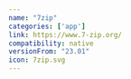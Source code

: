 ```yaml
---
name: "7zip"
categories: ['app']
link: https://www.7-zip.org/
compatibility: native
versionFrom: "23.01"
icon: 7zip.svg
---
```


